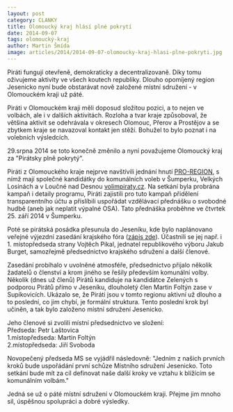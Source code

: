 ```yaml
---
layout: post
category: CLANKY
title: Olomoucký kraj hlásí plné pokrytí
date: 2014-09-07
tags: olomoucký-kraj
author: Martin Šmída
image: articles/2014/2014-09-07-olomoucky-kraj-hlasi-plne-pokryti.jpg   #751x422 pixelu
---
```

Piráti fungují otevřeně, demokraticky a decentralizovaně. Díky tomu oživujeme aktivity ve všech koutech republiky. Dlouho opomíjený region Jesenicko nyní bude obstarávat nově založené místní sdružení - v Olomouckém kraji už páté.

Piráti v Olomouckém kraji měli doposud složitou pozici, a to nejen ve volbách, ale i v dalších aktivitách. Rozloha a tvar kraje způsoboval, že většina aktivit se odehrávala v okresech Olomouc, Přerov a Prostějov a se zbytkem kraje se navazoval kontakt jen stěží. Bohužel to bylo poznat i na volebních výsledcích.

29.srpna 2014 se toto konečně změnilo a nyní považujeme Olomoucký kraj za "Pirátsky plně pokrytý".

Piráti z Olomouckého kraje nejprve navštívili jednání hnutí [PRO-REGION](http://www.pro-region.cz), s nímž mají společné kandidátky do komunálních voleb v Šumperku, Velkých Losinách a v Loučné nad Desnou [volimpiraty.cz](http://volimpiraty.cz/). Na setkání byla probrána kampaň i detaily programu, Piráti zajistili pro tuto kampaň přidělení transparentního účtu a přislíbili uspořádat vzdělávací přednášku o svobodné hudbě (aneb jak neplatit výpalné OSA). Tato přednáška proběhne ve čtvrtek 25. září 2014 v Šumperku. 

Poté se pirátská posádka přesunula do Jeseníku, kde bylo naplánovano veřejné výjezdní zasedání krajského fóra ([zápis zde](https://wiki.pirati.cz/spisovna/2014/09/vyjezdni_srpnove_zasedani_v_jeseniku)). Účastnili se jej např. i 1. místopředseda strany Vojtěch Pikal, jednatel republikového výboru Jakub Burget, samozřejmě předsednictvo krajského sdružení a další členové.

Zasedání probíhalo v uvolněné atmosféře, předsednictvo přijalo několik žadatelů o členství a krom jiného se řešily především komunální volby.  Několik (dnes už členů) Pirátů kandiduje na kandidátce Zelených s podporou Pirátů přímo v Jeseníku, dlouholetý člen Martin Foltýn zase v Supíkovicích. Ukázalo se, že Piráti jsou v tomto regionu aktivní už dlouho a to poslední, co jim chybí, je formální struktura. Tento poslední krok byl učiněn, a tak bylo založeno místní sdružení Jesenicko.

Jeho členové si zvolili místní předsednictvo ve složení:  
Předseda: Petr Laštovica  
1.místopředseda: Martin Foltýn  
2.místopředseda: Jiří Svoboda

Novopečený předseda MS se vyjádřil následovně: "Jedním z našich prvních kroků bude uspořádání první schůze  Místního sdružení Jesenicko. Toto setkání bude mít za cíl definovat naše další kroky  ve vztahu k blížícím se komunálním volbám."

Jedná se už o páté místní sdružení v Olomouckém kraji. Přejme jim mnoho sil, úspěšnou spolupráci a dobré výsledky.


